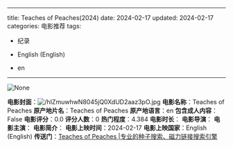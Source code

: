 
---
title: Teaches of Peaches(2024)
date: 2024-02-17
updated: 2024-02-17
categories: 电影推荐
tags:

- 纪录

- English (English)
- en
---

<img src="https://image.tmdb.org/t/p/originalNone" alt="None" title="None">

**电影封面**：<img src="https://image.tmdb.org/t/p/w200/hIZmuwhwN8045jQ0XdUD2aaz3pO.jpg" alt="/hIZmuwhwN8045jQ0XdUD2aaz3pO.jpg" title="/hIZmuwhwN8045jQ0XdUD2aaz3pO.jpg">
**电影名称**：Teaches of Peaches
**原产地片名**：Teaches of Peaches
**原产地语言**：en
**包含成人内容**：False
**电影评分**：0.0
**评分人数**：0
**热门程度**：4.384
**电影时长**：
**电影导演**：
**电影主演**：
**电影简介**：
**电影上映时间**：2024-02-17
**电影上映国家**：English (English)
**传送门**：[Teaches of Peaches |专业的种子搜索、磁力链接搜索引擎](https://movie.amd794.com:2083/?search=Teaches%20of%20Peaches&ordering=&mode=match_phrase&page_size=10&page=1)

